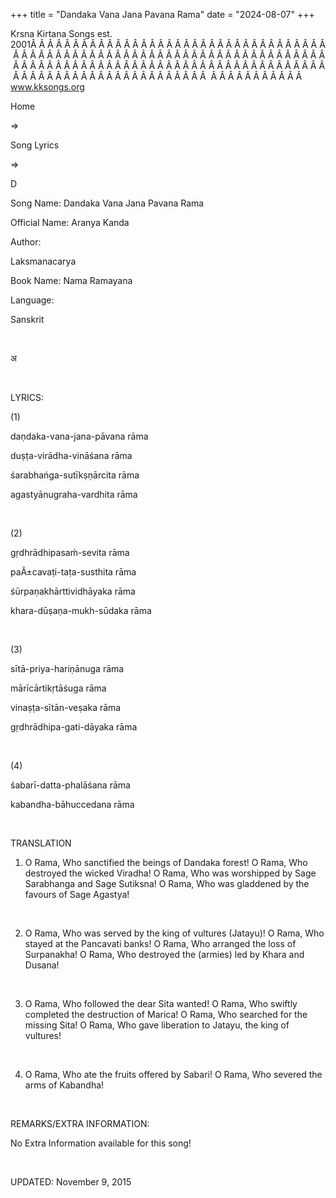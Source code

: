 +++ 
title = "Dandaka Vana Jana Pavana Rama"
date = "2024-08-07"
+++

Krsna Kirtana Songs est. 2001Â Â Â Â Â Â Â Â Â Â Â Â Â Â Â Â Â Â Â Â Â Â Â Â Â Â Â Â Â Â Â Â Â Â Â Â Â Â Â Â Â Â Â Â Â Â Â Â Â Â Â Â Â Â Â Â Â Â Â Â Â Â Â Â Â Â Â Â Â Â Â Â Â Â Â Â Â Â Â Â Â Â Â Â Â Â Â Â Â Â Â Â Â Â Â Â Â Â Â Â Â Â Â Â Â Â Â Â Â Â Â Â Â Â Â Â Â Â Â Â Â Â Â Â Â Â Â Â Â Â Â Â  Â Â Â Â Â Â Â Â Â Â Â  
www.kksongs.org








Home
 
⇒
 
Song Lyrics
 
⇒
 
D


Song
Name: Dandaka Vana Jana Pavana Rama


Official
Name: Aranya Kanda


Author:

Laksmanacarya


Book
Name: 
Nama
Ramayana


Language:

Sanskrit


 








अ








 


LYRICS:


(1)


daṇdaka-vana-jana-pāvana
rāma


duṣṭa-virādha-vināśana
rāma


śarabhańga-sutīkṣṇārcita
rāma


agastyānugraha-vardhita
rāma


 


(2)


gṛdhrādhipasaḿ-sevita
rāma


paÃ±cavaṭi-taṭa-susthita
rāma


śūrpaṇakhārttividhāyaka
rāma


khara-dūṣaṇa-mukh-sūdaka
rāma


 


(3)


sītā-priya-hariṇānuga
rāma


mārīcārtikṛtāśuga
rāma


vinaṣṭa-sītān-veṣaka
rāma


gṛdhrādhipa-gati-dāyaka
rāma


 


(4)


śabarī-datta-phalāśana
rāma


kabandha-bāhuccedana
rāma


 


TRANSLATION


1) O Rama,
Who sanctified the beings of Dandaka forest! O Rama, Who destroyed the wicked
Viradha! O Rama, Who was worshipped by Sage Sarabhanga and Sage Sutiksna! O Rama,
Who was gladdened by the favours of Sage Agastya!


 


2) O Rama,
Who was served by the king of vultures (Jatayu)! O Rama, Who stayed at the Pancavati
banks! O Rama, Who arranged the loss of Surpanakha! O Rama, Who destroyed the
(armies) led by Khara and Dusana!


 


3) O Rama,
Who followed the dear Sita wanted! O Rama, Who swiftly completed the
destruction of Marica! O Rama, Who searched for the missing Sita! O Rama, Who
gave liberation to Jatayu, the king of vultures!


 


4) O Rama,
Who ate the fruits offered by Sabari! O Rama, Who severed the arms of Kabandha!


 


REMARKS/EXTRA
INFORMATION:


No
Extra Information available for this song!


 


UPDATED:
 November 9, 2015